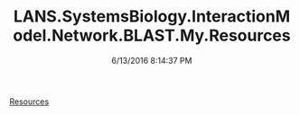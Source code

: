 ﻿---
title: LANS.SystemsBiology.InteractionModel.Network.BLAST.My.Resources
date: 6/13/2016 8:14:37 PM
---

[Resources](T-LANS.SystemsBiology.InteractionModel.Network.BLAST.My.Resources.Resources.html)
